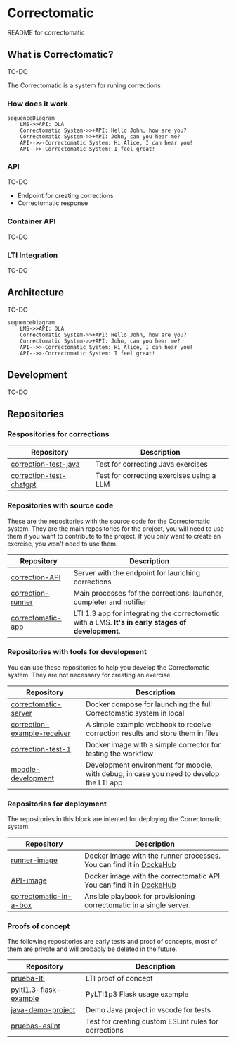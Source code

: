 # Correctomatic

README for correctomatic

## What is Correctomatic?

TO-DO

The Correctomatic is a system for runing corrections

### How does it work

```mermaid
sequenceDiagram
    LMS->>API: OLA
    Correctomatic System->>+API: Hello John, how are you?
    Correctomatic System->>+API: John, can you hear me?
    API-->>-Correctomatic System: Hi Alice, I can hear you!
    API-->>-Correctomatic System: I feel great!
```

### API

TO-DO

- Endpoint for creating corrections
- Correctomatic response

### Container API

TO-DO

### LTI Integration

TO-DO


## Architecture

TO-DO
```mermaid
sequenceDiagram
    LMS->>API: OLA
    Correctomatic System->>+API: Hello John, how are you?
    Correctomatic System->>+API: John, can you hear me?
    API-->>-Correctomatic System: Hi Alice, I can hear you!
    API-->>-Correctomatic System: I feel great!
```

## Development

TO-DO


## Repositories


### Respositories for corrections

| Repository 	| Description 	|
|------------	|-------------  |
| [correction-test-java](https://github.com/correctomatic/correction-test-java) | Test for correcting Java exercises |
| [correction-test-chatgpt](https://github.com/correctomatic/correction-test-chatgpt) 	|  Test for correcting exercises using a LLM	|


### Repositories with source code

These are the repositories with the source code for the Correctomatic system. They are the main repositories for the project,
you will need to use them if you want to contribute to the project. If you only want to create an exercise, you won't need to use them.

| Repository 	| Description 	|
|------------	|-------------  |
| [correction-API](https://github.com/correctomatic/correction-API) | Server with the endpoint for launching corrections |
| [correction-runner](https://github.com/correctomatic/correction-runner)	| Main processes fof the corrections: launcher, completer and notifier 	|
| [correctomatic-app](https://github.com/correctomatic/correctomatic-app)	| LTI 1.3 app for integrating the correctometic with a LMS. **It's in early stages of development**. 	|


### Repositories with tools for development

You can use these repositories to help you develop the Correctomatic system. They are not necessary for creating an exercise.

| Repository 	| Description 	|
|------------	|-------------  |
| [correctomatic-server](https://github.com/correctomatic/correctomatic-server) | Docker compose for launching the full Correctomatic system in local |
| [correction-example-receiver](https://github.com/correctomatic/correction-example-receiver) | A simple example webhook to receive correction results and store them in files 	|
| [correction-test-1](https://github.com/correctomatic/correction-test-1)	| Docker image with a simple corrector for testing the workflow	|
| [moodle-development](https://github.com/correctomatic/moodle-development)	| Development environment for moodle, with debug, in case you need to develop the LTI app 	|


### Repositories for deployment

The repositories in this block are intented for deploying the Correctomatic system.

| Repository 	| Description 	|
|------------	|-------------  |
| [runner-image](https://github.com/correctomatic/runner-image) | Docker image with the runner processes. You can find it in [DockeHub](https://hub.docker.com/r/correctomatic/runner)  |
| [API-image](https://github.com/correctomatic/API-image) | Docker image with the correctomatic API. You can find it in [DockeHub](https://hub.docker.com/r/correctomatic/api)  |
| [correctomatic-in-a-box](https://github.com/correctomatic/correctomatic-in-a-box) | Ansible playbook for provisioning correctomatic in a single server.  |

### Proofs of concept

The following repositories are early tests and proof of concepts, most of them are private and will probably be deleted in the future.

| Repository 	| Description 	|
|------------	|-------------  |
| [prueba-lti](https://github.com/correctomatic/prueba-lti) | LTI proof of concept |
| [pylti1.3-flask-example](https://github.com/correctomatic/pylti1.3-flask-example) | PyLTI1p3 Flask usage example 	|
| [java-demo-project](https://github.com/correctomatic/java-demo-project) | Demo Java project in vscode for tests |
| [pruebas-eslint](https://github.com/correctomatic/) | Test for creating custom ESLint rules for corrections 	|
